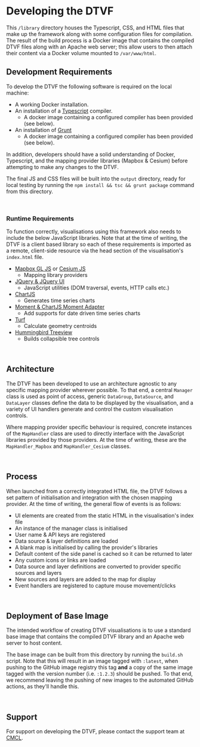 # Developing the DTVF

This `/library` directory houses the Typescript, CSS, and HTML files that make up the framework along with some configuration files for compilation. The result of the build process is a Docker image that contains the compiled DTVF files along with an Apache web server; this allow users to then attach their content via a Docker volume mounted to `/var/www/html`.
<br/>

## Development Requirements

To develop the DTVF the following software is required on the local machine:

* A working Docker installation.
* An installation of a [Typescript](https://www.typescriptlang.org/) compiler.
  * A docker image containing a configured compiler has been provided (see below).
* An installation of [Grunt](https://gruntjs.com/)
  * A docker image containing a configured compiler has been provided (see below).
  
In addition, developers should have a solid understanding of Docker, Typescript, and the mapping provider libraries (Mapbox & Cesium) before attempting to make any changes to the DTVF.

The final JS and CSS files will be built into the `output` directory, ready for local testing by running the `npm install && tsc && grunt package` command from this directory.

<br/>

### Runtime Requirements

To function correctly, visualisations using this framework also needs to include the below JavaScript libraries. Note that at the time of writing, the DTVF is a client based library so each of these requirements is imported as a remote, client-side resource via the head section of the visualisation's `index.html` file.

* [Mapbox GL JS](https://docs.mapbox.com/mapbox-gl-js/api/) or [Cesium JS](https://cesium.com/platform/cesiumjs/)
  * Mapping library providers
* [JQuery & JQuery UI](https://jquery.com/)
  * JavaScript utilities (DOM traversal, events, HTTP calls etc.)
* [ChartJS](https://www.chartjs.org/)
  * Generates time series charts 
* [Moment & ChartJS Moment Adapter](https://momentjs.com/)
  * Add supports for date driven time series charts
* [Turf](https://turfjs.org/)
  * Calculate geometry centroids 
* [Hummingbird Treeview](https://github.com/hummingbird-dev/hummingbird-treeview)
  * Builds collapsible tree controls

<br/>

## Architecture

The DTVF has been developed to use an architecture agnostic to any specific mapping provider wherever possible. To that end, a central `Manager` class is used as point of access, generic `DataGroup`, `DataSource`, and `DataLayer` classes define the data to be displayed by the visualisation, and a variety of UI handlers generate and control the custom visualisation controls.

Where mapping provider specific behaviour is required, concrete instances of the `MapHandler` class are used to directly interface with the JavaScript libraries provided by those providers. At the time of writing, these are the `MapHandler_Mapbox` and `MapHandler_Cesium` classes.

<br/>

## Process

When launched from a correctly integrated HTML file, the DTVF follows a set pattern of initialisation and integration with the chosen mapping provider. At the time of writing, the general flow of events is as follows:

* UI elements are created from the static HTML in the visualisation's index file
* An instance of the manager class is initialised
* User name & API keys are registered
* Data source & layer definitions are loaded
* A blank map is initialised by calling the provider's libraries
* Default content of the side panel is cached so it can be returned to later
* Any custom icons or links are loaded
* Data source and layer definitions are converted to provider specific sources and layers
* New sources and layers are added to the map for display
* Event handlers are registered to capture mouse movement/clicks

<br/>

## Deployment of Base Image

The intended workflow of creating DTVF visualisations is to use a standard base image that contains the compiled DTVF library and an Apache web server to host content.

The base image can be built from this directory by running the `build.sh` script. Note that this will result in an image tagged with `:latest`, when pushing to the GitHub image registry this tag **and** a copy of the same image tagged with the version number (i.e. `:1.2.3`) should be pushed. To that end, we recommend leaving the pushing of new images to the automated GitHub actions, as they'll handle this.

<br/>

## Support

For support on developing the DTVF, please contact the support team at [CMCL](mailto:support@cmcl.io).